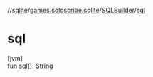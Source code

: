 //[sqlite](../../../index.md)/[games.soloscribe.sqlite](../index.md)/[SQLBuilder](index.md)/[sql](sql.md)

# sql

[jvm]\
fun [sql](sql.md)(): [String](https://kotlinlang.org/api/latest/jvm/stdlib/kotlin-stdlib/kotlin/-string/index.html)
